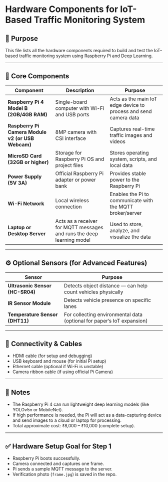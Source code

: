 # Hardware Components for IoT-Based Traffic Monitoring System

## 🎯 Purpose
This file lists all the hardware components required to build and test the IoT-based traffic monitoring system using Raspberry Pi and Deep Learning.

---

## 🧠 Core Components

| Component | Description | Purpose |
|------------|-------------|----------|
| **Raspberry Pi 4 Model B (2GB/4GB RAM)** | Single-board computer with Wi-Fi and USB ports | Acts as the main IoT edge device to process and send camera data |
| **Raspberry Pi Camera Module v2 (or USB Webcam)** | 8MP camera with CSI interface | Captures real-time traffic images and videos |
| **MicroSD Card (32GB or higher)** | Storage for Raspberry Pi OS and project files | Stores operating system, scripts, and local data |
| **Power Supply (5V 3A)** | Official Raspberry Pi adapter or power bank | Provides stable power to the Raspberry Pi |
| **Wi-Fi Network** | Local wireless connection | Enables the Pi to communicate with the MQTT broker/server |
| **Laptop or Desktop Server** | Acts as a receiver for MQTT messages and runs the deep learning model | Used to store, analyze, and visualize the data |

---

## ⚙️ Optional Sensors (for Advanced Features)
| Sensor | Purpose |
|---------|----------|
| **Ultrasonic Sensor (HC-SR04)** | Detects object distance — can help count vehicles physically |
| **IR Sensor Module** | Detects vehicle presence on specific lanes |
| **Temperature Sensor (DHT11)** | For collecting environmental data (optional for paper’s IoT expansion) |

---

## 🧩 Connectivity & Cables
- HDMI cable (for setup and debugging)
- USB keyboard and mouse (for initial Pi setup)
- Ethernet cable (optional if Wi-Fi is unstable)
- Camera ribbon cable (if using official Pi Camera)

---

## 🧰 Notes
- The Raspberry Pi 4 can run lightweight deep learning models (like YOLOv5n or MobileNet).
- If high performance is needed, the Pi will act as a data-capturing device and send images to a cloud or laptop for processing.
- Total approximate cost: ₹8,000 – ₹10,000 (complete setup).

---

## ✅ Hardware Setup Goal for Step 1
- Raspberry Pi boots successfully.  
- Camera connected and captures one frame.  
- Pi sends a sample MQTT message to the server.  
- Verification photo (`frame.jpg`) is saved in the repo.
